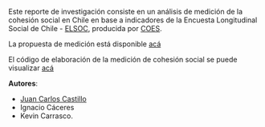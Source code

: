 Este reporte de investigación consiste en un análisis de medición de la cohesión social en Chile en base a indicadores de la Encuesta Longitudinal Social de Chile - [ELSOC](https://coes.cl/encuesta-panel/), producida por [COES](https://coes.cl/).

La propuesta de medición está disponible [acá](https://ocscoes.github.io/cohesion-elsoc/)

El código de elaboración de la medición de cohesión social se puede visualizar [acá](https://ocscoes.github.io/medicion-cohesion-elsoc/processing/analisis-medicion.html)

**Autores**:

- [Juan Carlos Castillo](http://jc-castillo.com/)
- Ignacio Cáceres
- Kevin Carrasco.
